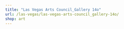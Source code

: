 ```yaml
---
title: "Las Vegas Arts Council_Gallery 14o"
url: /las-vegas/las-vegas-arts-council_gallery-14o/
shop: art
---
```

